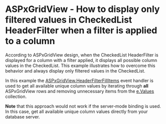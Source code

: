 # ASPxGridView - How to display only filtered values in CheckedList HeaderFilter when a filter is applied to a column


<p>According to ASPxGridView design, when the CheckedList HeaderFilter is displayed for a column with a filter applied, it displays all possible column values in the CheckedList. This example illustrates how to overcome this behavior and always display only filtered values in the CheckedList. </p><p>In this example the <a href="http://documentation.devexpress.com/#AspNet/DevExpressWebASPxGridViewASPxGridView_HeaderFilterFillItemstopic"><u>ASPxGridView.HeaderFilterFillItems</u></a>  event handler is used to get all available unique column values by iterating through <strong>all</strong> ASPxGridView rows and removing unnecessary items from the  <a href="http://documentation.devexpress.com/#AspNet/DevExpressWebASPxGridViewASPxGridViewHeaderFilterEventArgs_Valuestopic"><u>e.Values</u></a> collection.</p><p><strong>Note</strong> that this approach would not work if the server-mode binding is used. In this case, get all available unique column values directly from your database server.</p>

<br/>


